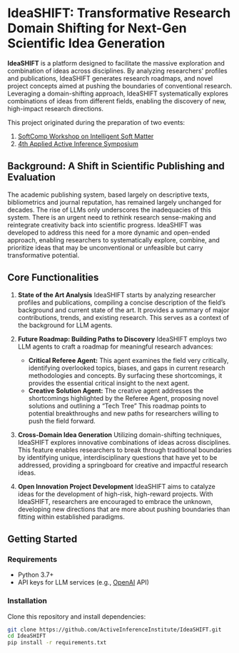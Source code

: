 # IdeaSHIFT: Transformative Research Domain Shifting for Next-Gen Scientific Idea Generation

**IdeaSHIFT** is a platform designed to facilitate the massive exploration and combination of ideas across disciplines. By analyzing researchers' profiles and publications, IdeaSHIFT generates research roadmaps, and novel project concepts aimed at pushing the boundaries of conventional research. Leveraging a domain-shifting approach, IdeaSHIFT systematically explores combinations of ideas from different fields, enabling the discovery of new, high-impact research directions.

This project originated during the preparation of two events:
1. [SoftComp Workshop on Intelligent Soft Matter](https://softmat.net/intelligent-soft-matter/)
2. [4th Applied Active Inference Symposium](https://symposium.activeinference.institute/)

## Background: A Shift in Scientific Publishing and Evaluation

The academic publishing system, based largely on descriptive texts, bibliometrics and journal reputation, has remained largely unchanged for decades. The rise of LLMs only underscores the inadequacies of this system. There is an urgent need to rethink research sense-making and reintegrate creativity back into scientific progress. IdeaSHIFT was developed to address this need for a more dynamic and open-ended approach, enabling researchers to systematically explore, combine, and prioritize ideas that may be unconventional or unfeasible but carry transformative potential.


## Core Functionalities

1. **State of the Art Analysis**
   IdeaSHIFT starts by analyzing researcher profiles and publications, compiling a concise description of the field’s background and current state of the art. It provides a summary of major contributions, trends, and existing research. This serves as a context of the background for LLM agents. 

2. **Future Roadmap: Building Paths to Discovery**
   IdeaSHIFT employs two LLM agents to craft a roadmap for meaningful research advances:
   - **Critical Referee Agent:** This agent examines the field very critically, identifying overlooked topics, biases, and gaps in current research methodologies and concepts. By surfacing these shortcomings, it provides the essential critical insight to the next agent.
   - **Creative Solution Agent:** The creative agent addresses the shortcomings highlighted by the Referee Agent, proposing novel solutions and outlining a “Tech Tree” This roadmap points to potential breakthroughs and new paths for researchers willing to push the field forward.

3. **Cross-Domain Idea Generation**
   Utilizing domain-shifting techniques, IdeaSHIFT explores innovative combinations of ideas across disciplines. This feature enables researchers to break through traditional boundaries by identifying unique, interdisciplinary questions that have yet to be addressed, providing a springboard for creative and impactful research ideas.

4. **Open Innovation Project Development**
   IdeaSHIFT aims to catalyze ideas for the development of high-risk, high-reward projects. With IdeaSHIFT, researchers are encouraged to embrace the unknown, developing new directions that are more about pushing boundaries than fitting within established paradigms.

## Getting Started

### Requirements
- Python 3.7+
- API keys for LLM services (e.g., [OpenAI](https://platform.openai.com/) API)

### Installation
Clone this repository and install dependencies:

```bash
git clone https://github.com/ActiveInferenceInstitute/IdeaSHIFT.git
cd IdeaSHIFT
pip install -r requirements.txt
